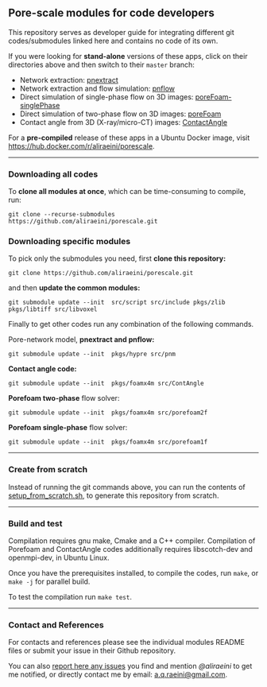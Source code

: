 ## Pore-scale modules for code developers

This repository serves as developer guide for integrating different git codes/submodules linked here and contains no code of its own.


If you were looking for **stand-alone** versions of these apps, click on their directories above and then switch to their `master` branch:

- Network extraction: [pnextract](https://github.com/ImperialCollegeLondon/pnextract)
- Network extraction and flow simulation: [pnflow](https://github.com/ImperialCollegeLondon/pnflow)
- Direct simulation of single-phase flow on 3D images: [poreFoam-singlePhase](https://github.com/ImperialCollegeLondon/poreFoam-singlePhase)
- Direct simulation of two-phase flow on 3D images: [poreFoam](https://github.com/ImperialCollegeLondon/poreFoam)
- Contact angle from 3D (X-ray/micro-CT) images: [ContactAngle](https://github.com/ImperialCollegeLondon/ContactAngle)



For a **pre-compiled** release of these apps in a Ubuntu Docker image, visit https://hub.docker.com/r/aliraeini/porescale.


----------------------------------------------------------------


### Downloading all codes

To **clone all modules at once**, which can be time-consuming to compile, run:

`git clone --recurse-submodules https://github.com/aliraeini/porescale.git`


### Downloading specific modules

To pick only the submodules you need, first **clone this repository:**

`git clone https://github.com/aliraeini/porescale.git`

and then **update the common modules:**

`git submodule update --init  src/script src/include pkgs/zlib pkgs/libtiff src/libvoxel`

Finally to get other codes run any combination of the following commands.



Pore-network model, **pnextract and pnflow:**

`git submodule update --init  pkgs/hypre src/pnm`



**Contact angle code:**

`git submodule update --init  pkgs/foamx4m src/ContAngle`



**Porefoam two-phase** flow solver:

`git submodule update --init  pkgs/foamx4m src/porefoam2f`



**Porefoam single-phase** flow solver:

`git submodule update --init  pkgs/foamx4m src/porefoam1f`


----------------------------------------------------------------

### Create from scratch

Instead of running the git commands above, you can run the contents of
[setup_from_scratch.sh](setup_from_scratch.sh), to generate this
repository from scratch.


----------------------------------------------------------------

### Build and test

Compilation requires gnu make, Cmake and a C++ compiler.  Compilation of Porefoam and ContactAngle codes additionally requires libscotch-dev and openmpi-dev, in Ubuntu Linux.

Once you have the prerequisites installed, to compile the codes, run `make`, or `make -j` for parallel build.

To test the compilation run `make test`.


----------------------------------------------------------------

### Contact and References ###

For contacts and references please see the individual modules README files or submit your issue in their Github repository.

You can also [report here any issues](https://github.com/aliraeini/porescale/issues) you find and mention *@aliraeini* to get me notified, or directly contact me by email: [a.q.raeini@gmail.com](mainto:a.q.raeini@gmail.com).
